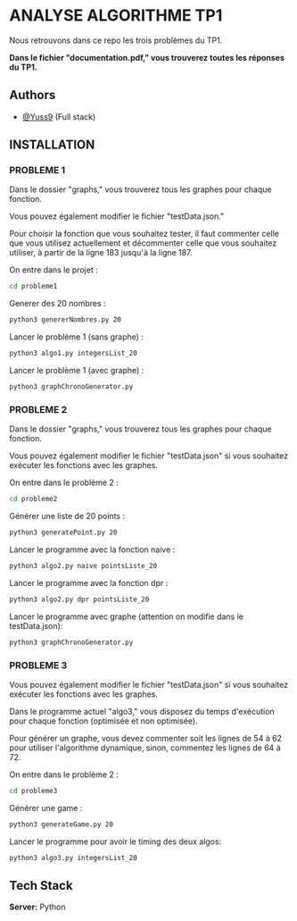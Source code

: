 
# ANALYSE ALGORITHME TP1
Nous retrouvons dans ce repo les trois problèmes du TP1.


**Dans le fichier "documentation.pdf," vous trouverez toutes les réponses du TP1.**


## Authors

- [@Yuss9](https://github.com/Yuss9) (Full stack)

## INSTALLATION

### PROBLEME 1
Dans le dossier "graphs," vous trouverez tous les graphes pour chaque fonction.

Vous pouvez également modifier le fichier "testData.json."

Pour choisir la fonction que vous souhaitez tester, il faut commenter celle que vous utilisez actuellement et décommenter celle que vous souhaitez utiliser, à partir de la ligne 183 jusqu'à la ligne 187.

On entre dans le projet : 

```bash
cd probleme1
```

Generer des 20 nombres : 

```bash
python3 genererNombres.py 20
```

Lancer le problème 1 (sans graphe) : 

```bash
python3 algo1.py integersList_20
```

Lancer le problème 1 (avec graphe) : 

```bash
python3 graphChronoGenerator.py
```


### PROBLEME 2

Dans le dossier "graphs," vous trouverez tous les graphes pour chaque fonction.

Vous pouvez également modifier le fichier "testData.json" si vous souhaitez exécuter les fonctions avec les graphes.

On entre dans le problème 2 : 

```bash
cd probleme2
```

Générer une liste de 20 points : 
```bash
python3 generatePoint.py 20
```

Lancer le programme avec la fonction naive : 

```bash
python3 algo2.py naive pointsListe_20 
```

Lancer le programme avec la fonction dpr : 

```bash
python3 algo2.py dpr pointsListe_20 
```

Lancer le programme avec graphe (attention on modifie dans le testData.json): 

```bash
python3 graphChronoGenerator.py 
```



### PROBLEME 3
Vous pouvez également modifier le fichier "testData.json" si vous souhaitez exécuter les fonctions avec les graphes.

Dans le programme actuel "algo3," vous disposez du temps d'exécution pour chaque fonction (optimisée et non optimisée).

Pour générer un graphe, vous devez commenter soit les lignes de 54 à 62 pour utiliser l'algorithme dynamique, sinon, commentez les lignes de 64 à 72.

On entre dans le problème 2 : 

```bash
cd probleme3
```

Générer une game : 
```bash
python3 generateGame.py 20
```

Lancer le programme pour avoir le timing des deux algos: 

```bash
python3 algo3.py integersList_20 
```

## Tech Stack

**Server:** Python


